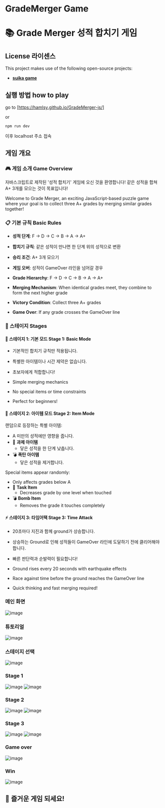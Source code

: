 # GradeMerger Game
# 📚 Grade Merger 성적 합치기 게임

## License 라이센스
This project makes use of the following open-source projects:
- **[suika game](https://github.com/kairess/suika-game)**  

## 실행 방법 how to play

go to [https://hamlsy.github.io/GradeMerger-js/]

or 

```
npm run dev
```
이후 localhost 주소 접속

## 게임 개요

### 🎮 게임 소개 Game Overview
자바스크립트로 제작된 '성적 합치기' 게임에 오신 것을 환영합니다! 같은 성적을 합쳐 A+ 3개를 모으는 것이 목표입니다!

Welcome to Grade Merger, an exciting JavaScript-based puzzle game where your goal is to collect three A+ grades by merging similar grades together!

### 📋 기본 규칙 Basic Rules
- **성적 단계**: F → D → C → B → A → A+
- **합치기 규칙**: 같은 성적이 만나면 한 단계 위의 성적으로 변환
- **승리 조건**: A+ 3개 모으기
- **게임 오버**: 성적이 GameOver 라인을 넘어갈 경우

- **Grade Hierarchy**: F → D → C → B → A → A+
- **Merging Mechanism**: When identical grades meet, they combine to form the next higher grade
- **Victory Condition**: Collect three A+ grades
- **Game Over**: If any grade crosses the GameOver line

### 🌟 스테이지 Stages

#### 🎯 스테이지 1: 기본 모드 Stage 1: Basic Mode
- 기본적인 합치기 규칙만 적용됩니다.
- 특별한 아이템이나 시간 제약은 없습니다.
- 초보자에게 적합합니다!

- Simple merging mechanics
- No special items or time constraints
- Perfect for beginners!

#### 💫 스테이지 2: 아이템 모드 Stage 2: Item Mode
랜덤으로 등장하는 특별 아이템:
- A 미만의 성적에만 영향을 줍니다.
- 📝 **과제 아이템**
  - 닿은 성적을 한 단계 낮춥니다.
- 💣 **폭탄 아이템**
  - 닿은 성적을 제거합니다.

Special items appear randomly:
- Only affects grades below A
- 📝 **Task Item**
  - Decreases grade by one level when touched
- 💣 **Bomb Item**
  - Removes the grade it touches completely

#### ⚡ 스테이지 3: 타임어택 Stage 3: Time Attack
- 20초마다 지진과 함께 ground가 상승합니다.
- 상승하는 Ground로 인해 성적들이 GameOver 라인에 도달하기 전에 클리어해야 합니다.
- 빠른 판단력과 순발력이 필요합니다!

- Ground rises every 20 seconds with earthquake effects
- Race against time before the ground reaches the GameOver line
- Quick thinking and fast merging required!


### 메인 화면
![image](https://github.com/user-attachments/assets/72a5e980-496d-4160-a00b-75cb5908999d)


### 튜토리얼
![image](https://github.com/user-attachments/assets/81baedc9-c38a-4c53-852b-c6c8da5e827c)


### 스테이지 선택
![image](https://github.com/user-attachments/assets/d990e38c-efd3-4710-b615-24b44b9009d1)

### Stage 1
![image](https://github.com/user-attachments/assets/d064932c-bdf9-4f08-b7d4-f9c0f51bb3d8)
![image](https://github.com/user-attachments/assets/9a5f036a-6f41-48ff-86f7-9af2ea92ee38)



### Stage 2
![image](https://github.com/user-attachments/assets/bbde18fb-afeb-4a69-97f5-9ac2cdba09b9)
![image](https://github.com/user-attachments/assets/98470f79-0933-48c2-a222-dc9036252cac)


### Stage 3
![image](https://github.com/user-attachments/assets/9d1594ce-0c95-4347-87b3-06379f4cf912)
![image](https://github.com/user-attachments/assets/6fedfdd0-06ae-4fa1-8caa-3b7904f8b134)


### Game over
![image](https://github.com/user-attachments/assets/3727fd70-06b3-49e4-a632-c7da85f9c72f)


### Win
![image](https://github.com/user-attachments/assets/03186be4-d00f-4822-9d89-e2bea72ba00d)


## 🎉 즐거운 게임 되세요!
